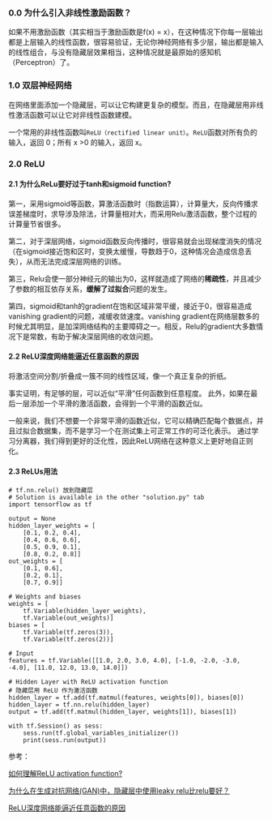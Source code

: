 ﻿### 0.0 为什么引入非线性激励函数？

如果不用激励函数（其实相当于激励函数是f(x) = x），在这种情况下你每一层输出都是上层输入的线性函数，很容易验证，无论你神经网络有多少层，输出都是输入的线性组合，与没有隐藏层效果相当，这种情况就是最原始的感知机（Perceptron）了。

### 1.0 双层神经网络

在网络里面添加一个隐藏层，可以让它构建更复杂的模型。而且，在隐藏层用非线性激活函数可以让它对非线性函数建模。

一个常用的非线性函数叫`ReLU（rectified linear unit）`。`ReLU`函数对所有负的输入，返回 0；所有 x >0 的输入，返回 x。

### 2.0 ReLU
#### 2.1 为什么ReLu要好过于tanh和sigmoid function?

第一，采用sigmoid等函数，算激活函数时（指数运算），计算量大，反向传播求误差梯度时，求导涉及除法，计算量相对大，而采用Relu激活函数，整个过程的计算量节省很多。

第二，对于深层网络，sigmoid函数反向传播时，很容易就会出现梯度消失的情况（在sigmoid接近饱和区时，变换太缓慢，导数趋于0，这种情况会造成信息丢失），从而无法完成深层网络的训练。

第三，Relu会使一部分神经元的输出为0，这样就造成了网络的**稀疏性**，并且减少了参数的相互依存关系，**缓解了过拟合**问题的发生。

第四，sigmoid和tanh的gradient在饱和区域非常平缓，接近于0，很容易造成vanishing gradient的问题，减缓收敛速度。vanishing gradient在网络层数多的时候尤其明显，是加深网络结构的主要障碍之一。相反，Relu的gradient大多数情况下是常数，有助于解决深层网络的收敛问题。

#### 2.2 ReLU深度网络能逼近任意函数的原因

将激活空间分割/折叠成一簇不同的线性区域，像一个真正复杂的折纸。

事实证明，有足够的层，可以近似“平滑”任何函数到任意程度。 此外，如果在最后一层添加一个平滑的激活函数，会得到一个平滑的函数近似。

一般来说，我们不想要一个非常平滑的函数近似，它可以精确匹配每个数据点，并且过拟合数据集，而不是学习一个在测试集上可正常工作的可泛化表示。 通过学习分离器，我们得到更好的泛化性，因此ReLU网络在这种意义上更好地自正则化。

#### 2.3 ReLUs用法
```
# tf.nn.relu() 放到隐藏层
# Solution is available in the other "solution.py" tab
import tensorflow as tf

output = None
hidden_layer_weights = [
    [0.1, 0.2, 0.4],
    [0.4, 0.6, 0.6],
    [0.5, 0.9, 0.1],
    [0.8, 0.2, 0.8]]
out_weights = [
    [0.1, 0.6],
    [0.2, 0.1],
    [0.7, 0.9]]

# Weights and biases
weights = [
    tf.Variable(hidden_layer_weights),
    tf.Variable(out_weights)]
biases = [
    tf.Variable(tf.zeros(3)),
    tf.Variable(tf.zeros(2))]

# Input
features = tf.Variable([[1.0, 2.0, 3.0, 4.0], [-1.0, -2.0, -3.0, -4.0], [11.0, 12.0, 13.0, 14.0]])

# Hidden Layer with ReLU activation function
# 隐藏层用 ReLU 作为激活函数
hidden_layer = tf.add(tf.matmul(features, weights[0]), biases[0])
hidden_layer = tf.nn.relu(hidden_layer)
output = tf.add(tf.matmul(hidden_layer, weights[1]), biases[1])

with tf.Session() as sess:
    sess.run(tf.global_variables_initializer())
    print(sess.run(output))
```





参考：

[如何理解ReLU activation function?](https://www.zhihu.com/question/59031444/answer/177786603 "如何理解ReLU activation function?")

[为什么在生成对抗网络(GAN)中，隐藏层中使用leaky relu比relu要好？](https://www.zhihu.com/question/68514413/answer/268088852)

[ReLU深度网络能逼近任意函数的原因](https://zhuanlan.zhihu.com/p/23186434)